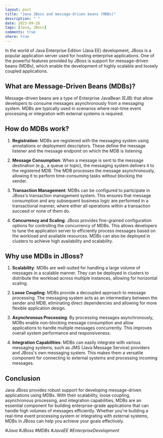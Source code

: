 ```yaml
---
layout: post
title: "Java JBoss and message-driven beans (MDBs)"
description: " "
date: 2023-09-28
tags: [Java, JBoss]
comments: true
share: true
---
```


In the world of Java Enterprise Edition (Java EE) development, JBoss is a popular application server used for hosting enterprise applications. One of the powerful features provided by JBoss is support for message-driven beans (MDBs), which enable the development of highly scalable and loosely coupled applications.

## What are Message-Driven Beans (MDBs)?

Message-driven beans are a type of Enterprise JavaBean (EJB) that allow developers to consume messages asynchronously from a messaging system. MDBs are typically used in scenarios where real-time event processing or integration with external systems is required.

## How do MDBs work?

1. **Registration**: MDBs are registered with the messaging system using annotations or deployment descriptors. These define the message listener and the message endpoint on which the MDB is listening.

2. **Message Consumption**: When a message is sent to the message destination (e.g., a queue or topic), the messaging system delivers it to the registered MDB. The MDB processes the message asynchronously, allowing it to perform time-consuming tasks without blocking the sender.

3. **Transaction Management**: MDBs can be configured to participate in JBoss's transaction management system. This ensures that message consumption and any subsequent business logic are performed in a transactional manner, where either all operations within a transaction succeed or none of them do.

4. **Concurrency and Scaling**: JBoss provides fine-grained configuration options for controlling the concurrency of MDBs. This allows developers to tune the application server to efficiently process messages based on the workload and available resources. MDBs can also be deployed in clusters to achieve high availability and scalability.

## Why use MDBs in JBoss?

1. **Scalability**: MDBs are well-suited for handling a large volume of messages in a scalable manner. They can be deployed in clusters to distribute the workload across multiple instances, allowing for horizontal scaling.

2. **Loose Coupling**: MDBs provide a decoupled approach to message processing. The messaging system acts as an intermediary between the sender and MDB, eliminating direct dependencies and allowing for more flexible application design.

3. **Asynchronous Processing**: By processing messages asynchronously, MDBs enable non-blocking message consumption and allow applications to handle multiple messages concurrently. This improves overall system performance and responsiveness.

4. **Integration Capabilities**: MDBs can easily integrate with various messaging systems, such as JMS (Java Message Service) providers and JBoss's own messaging system. This makes them a versatile component for connecting to external systems and processing incoming messages.

## Conclusion

Java JBoss provides robust support for developing message-driven applications using MDBs. With their scalability, loose coupling, asynchronous processing, and integration capabilities, MDBs are an essential component for building enterprise-grade applications that can handle high volumes of messages efficiently. Whether you're building a real-time event processing system or integrating with external systems, MDBs in JBoss can help you achieve your goals effectively.

_#Java #JBoss #MDBs #JavaEE #EnterpriseDevelopment_